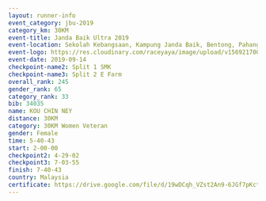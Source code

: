 ```yaml
---
layout: runner-info 
event_category: jbu-2019 
category_km: 30KM 
event-title: Janda Baik Ultra 2019  
event-location: Sekolah Kebangsaan, Kampung Janda Baik, Bentong, Pahang, Malaysia 
event-logo: https://res.cloudinary.com/raceyaya/image/upload/v1569217009/logo/janda-baik_vch1pc.jpg 
event-date: 2019-09-14 
checkpoint-name2: Split 1 SMK 
checkpoint-name3: Split 2 E Farm 
overall_rank: 245
gender_rank: 65
category_rank: 33
bib: 34035
name: KOU CHIN NEY
distance: 30KM
category: 30KM Women Veteran
gender: Female
time: 5-40-43
start: 2-00-00
checkpoint2: 4-29-02
checkpoint3: 7-03-55
finish: 7-40-43
country: Malaysia
certificate: https://drive.google.com/file/d/19wDCqh_VZst2An9-6JGf7pKct8o94DlV/view?usp=sharing
---
```

